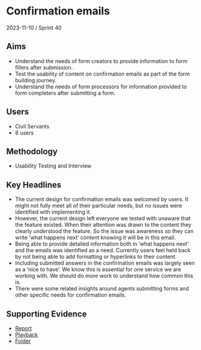 # Confirmation emails

2023-11-10 / Sprint 40

## Aims
- Understand the needs of form creators to provide information to form fillers after submission.
- Test the usability of content on confirmation emails as part of the form building journey.
- Understand the needs of form processors for information provided to form completers after submitting a form.

## Users
- Civil Servants
- 8 users

## Methodology
- Usability Testing and Interview

## Key Headlines 

- The current design for confirmation emails was welcomed by users. It might not fully meet all of their particular needs, but no issues were identified with implementing it.
- However, the current design left everyone we tested with unaware that the feature existed. When their attention was drawn to the content they clearly understood the feature. So the issue was awareness so they can write ‘what happens next’ content knowing it will be in this email.
- Being able to provide detailed information both in ‘what happens next’ and the emails was identified as a need. Currently users feel held back by not being able to add formatting or hyperlinks to their content.
- Including submitted answers in the confirmation emails was largely seen as a ‘nice to have’. We know this is essential for one service we are working with. We should do more work to understand how common this is.
- There were some related insights around agents submitting forms and other specific needs for confirmation emails.

## Supporting Evidence
- [Report](https://docs.google.com/presentation/d/1652cpRz963L3nWHxn1dhlV2WrPJM4g4VnBx4RQhjv_s/edit?usp=drive_link)
- [Playback](https://drive.google.com/file/d/1RqPKscFAwqJ8YzqoHMwSuUxPugyzBEbe/view?usp=drive_link)
- [Folder](https://drive.google.com/drive/folders/1DiWgtUJ_4pnJDXCYXeZgSqWvMHJHOvbd)
